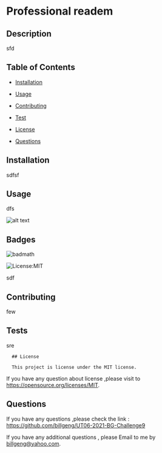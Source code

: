
  
  # Professional readem 

 

  ## Description 

  sfd

  ## Table of Contents

  * [Installation](#installation)

  * [Usage](#usage)

  * [Contributing](#contributing) 

  * [Test](#tests) 

  * [License](#license) 

  * [Questions](#questions) 

  
  ## Installation

  sdfsf

  ## Usage 

  dfs

  ![alt text](./assets/images/screenshot.png)

  
  ## Badges

  ![badmath](https://img.shields.io/github/languages/top/nielsenjared/badmath)

  ![License:MIT](https://img.shields.io/badge/License-MIT-brightgreen)

  sdf
  

  ## Contributing

  few

  ## Tests

  sre

  
      ## License
      
      This project is license under the MIT license.
    

   If you have any question about license ,please visit to https://opensource.org/licenses/MIT.


  ## Questions

  If you have any questions ,please check the link : https://github.com/billgeng/UT06-2021-BG-Challenge9 

  If you have any additional questions , please Email to me by billgeng@yahoo.com.


